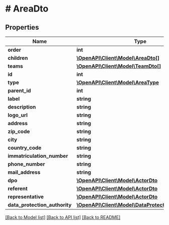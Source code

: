 # # AreaDto

## Properties

Name | Type | Description | Notes
------------ | ------------- | ------------- | -------------
**order** | **int** |  | [optional]
**children** | [**\OpenAPI\Client\Model\AreaDto[]**](AreaDto.md) |  | [optional]
**teams** | [**\OpenAPI\Client\Model\TeamDto[]**](TeamDto.md) |  | [optional]
**id** | **int** |  | [optional]
**type** | [**\OpenAPI\Client\Model\AreaType**](AreaType.md) |  | [optional]
**parent_id** | **int** |  | [optional]
**label** | **string** |  |
**description** | **string** |  | [optional]
**logo_url** | **string** |  | [optional]
**address** | **string** |  | [optional]
**zip_code** | **string** |  | [optional]
**city** | **string** |  | [optional]
**country_code** | **string** |  | [optional]
**immatriculation_number** | **string** |  | [optional]
**phone_number** | **string** |  | [optional]
**mail_address** | **string** |  | [optional]
**dpo** | [**\OpenAPI\Client\Model\ActorDto**](ActorDto.md) |  | [optional]
**referent** | [**\OpenAPI\Client\Model\ActorDto**](ActorDto.md) |  | [optional]
**representative** | [**\OpenAPI\Client\Model\ActorDto**](ActorDto.md) |  | [optional]
**data_protection_authority** | [**\OpenAPI\Client\Model\DataProtectionAuthorityDto**](DataProtectionAuthorityDto.md) |  | [optional]

[[Back to Model list]](../../README.md#models) [[Back to API list]](../../README.md#endpoints) [[Back to README]](../../README.md)
